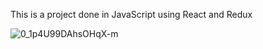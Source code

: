 This is a project done in JavaScript using React and Redux 

![0_1p4U99DAhsOHqX-m](https://user-images.githubusercontent.com/67077374/92113906-690d2c80-edc6-11ea-8302-61b930084e51.jpg)
